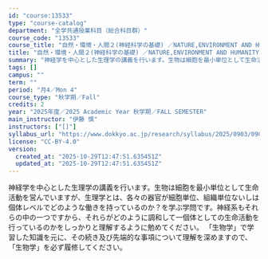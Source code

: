 ```yaml
---
id: "course:13533"
type: "course-catalog"
department: "全学共通授業科目（総合科目群）"
course_code: "13533"
course_title: "自然・環境・人間２(神経科学の基礎) ／NATURE,ENVIRONMENT AND HUMANITY2(INTRODUCTION TO NEUROSCIENCE)"
title: "自然・環境・人間２(神経科学の基礎) ／NATURE,ENVIRONMENT AND HUMANITY2(INTRODUCTION TO NEUROSCIENCE)"
summary: "神経学を中心とした生理学の講義を行います。生物は細胞を最小単位として生命活動を営んでいますが、生理学とは、各々の器官が細胞単位、組織単位ないしは個体レベルでどのような働きを持っているのか？を学ぶ学問です。神経系もそれらの中の一つですから、そ…"
tags: []
campus: ""
term: ""
period: "月4／Mon 4"
course_type: "秋学期／Fall"
credits: 2
year: "2025年度／2025 Academic Year 秋学期／FALL SEMESTER"
main_instructor: "伊藤 慎"
instructors: ["[]"]
syllabus_url: "https://www.dokkyo.ac.jp/research/syllabus/2025/0903/0903_13533_ja_JP.html"
license: "CC-BY-4.0"
version:
  created_at: "2025-10-29T12:47:51.635451Z"
  updated_at: "2025-10-29T12:47:51.635451Z"
---
```

神経学を中心とした生理学の講義を行います。生物は細胞を最小単位として生命活動を営んでいますが、生理学とは、各々の器官が細胞単位、組織単位ないしは個体レベルでどのような働きを持っているのか？を学ぶ学問です。神経系もそれらの中の一つですから、それらがどのように調和して一個体としての生命活動を行っているのかをしっかりと理解するように勉めてください。 「生物学」で学習した知識を元に、その続き及び先端的な事項について理解を深めますので、「生物学」を必ず履修してください。
